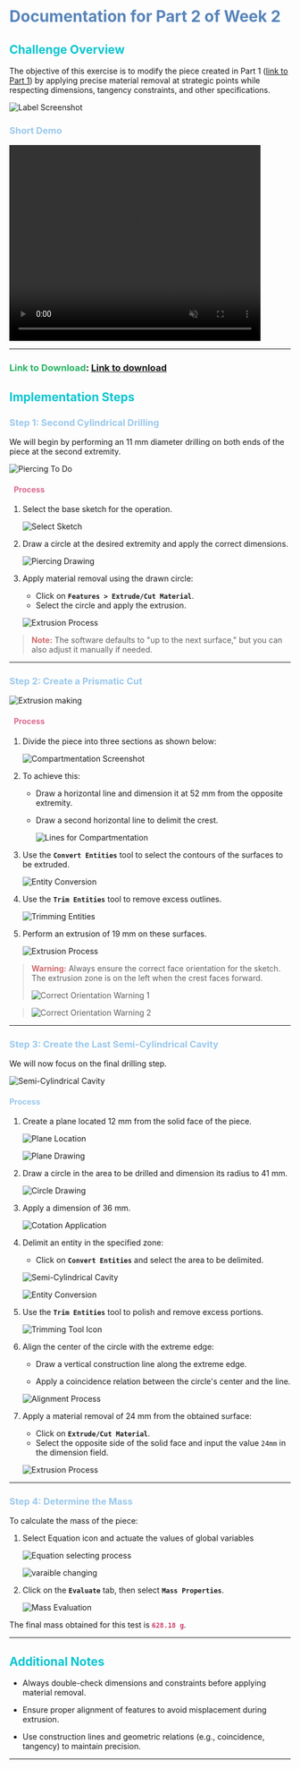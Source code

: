 ﻿# <span style="color: #5784BA;">**Documentation for Part 2 of Week 2**</span>

## <span style="color: #08C5D1;">**Challenge Overview**</span>

The objective of this exercise is to modify the piece created in Part 1 ([link to Part 1](/week2/pole-mecanic/Part_1)) by applying precise material removal at strategic points while respecting dimensions, tangency constraints, and other specifications.

![Label Screenshot](/images/mechanic_images/week2/label_2.png)

### <span style="color: #9AC8EB;">**Short Demo**</span>

<video width="450" height="350" ccontrols autoplay muted>
  <source src="/videos/mechanic_videos/week2/part_2_demo.mp4" type="video/mp4">
  Votre navigateur ne supporte pas la balise vidéo.
</video>

---

### <span style="color: #28B463;">**Link to Download**</span>: [Link to download](/pieces/week_2_pieces.zip)

##  <span style="color: #08C5D1;"> **Implementation Steps** </span>

###  <span style="color: #9AC8EB;"> **Step 1: Second Cylindrical Drilling**</span>

We will begin by performing an 11 mm diameter drilling on both ends of the piece at the second extremity.

   ![Piercing To Do](/images/mechanic_images/week2/percing_to_do.png)

#### <span style="color: #DB6A8F; padding-left: 8px;"> **Process**</span>
1. Select the base sketch for the operation.

   ![Select Sketch](/images/mechanic_images/week2/select_esquisse.png)

2. Draw a circle at the desired extremity and apply the correct dimensions.

   ![Piercing Drawing](/images/mechanic_images/week2/persing_drawed.png)

3. Apply material removal using the drawn circle:
   - Click on **`Features > Extrude/Cut Material`**.
   - Select the circle and apply the extrusion.

   ![Extrusion Process](/images/mechanic_images/week2/extrusion_persing_cylinder.png)

> <span style="color: #CE6A6B;">**Note:**</span> The software defaults to "up to the next surface," but you can also adjust it manually if needed.

---

### <span style="color: #9AC8EB;">**Step 2: Create a Prismatic Cut**</span>

   ![Extrusion making](/images/mechanic_images/week2/prisme_extrusion.png)


#### <span style="color: #DB6A8F; padding-left: 8px;">**Process**</span>
1. Divide the piece into three sections as shown below:

   ![Compartmentation Screenshot](/images/mechanic_images/week2/compatimentation.png)

2. To achieve this:

   - Draw a horizontal line and dimension it at 52 mm from the opposite extremity.

   - Draw a second horizontal line to delimit the crest.

     ![Lines for Compartmentation](/images/mechanic_images/week2/lines_to_compatimente.png)

3. Use the **`Convert Entities`** tool to select the contours of the surfaces to be extruded.

   ![Entity Conversion](/images/mechanic_images/week2/entities_convertion.png)

4. Use the **`Trim Entities`** tool to remove excess outlines.

   ![Trimming Entities](/images/mechanic_images/week2/ajuster_les_elements.png)

5. Perform an extrusion of 19 mm on these surfaces.

   ![Extrusion Process](/images/mechanic_images/week2/extrusion_1.png)

>  <span style="color: #CE6A6B;">**Warning:**</span> Always ensure the correct face orientation for the sketch. The extrusion zone is on the left when the crest faces forward.
>
> ![Correct Orientation Warning 1](/images/mechanic_images/week2/warning_1_good_sens.png)

> ![Correct Orientation Warning 2](/images/mechanic_images/week2/warning_2_good_sens.png)

---

###  <span style="color: #9AC8EB;">**Step 3: Create the Last Semi-Cylindrical Cavity**</span>

We will now focus on the final drilling step.


   ![Semi-Cylindrical Cavity](/images/mechanic_images/week2/last_persing.png)

####  <span style="color: #9AC8EB;">**Process**</span>
1. Create a plane located 12 mm from the solid face of the piece.

   ![Plane Location](/images/mechanic_images/week2/plan_location.png)

   ![Plane Drawing](/images/mechanic_images/week2/plan_drawing.png)

2. Draw a circle in the area to be drilled and dimension its radius to 41 mm.

   ![Circle Drawing](/images/mechanic_images/week2/circle_for_last_persing_drawing.png)

3. Apply a dimension of 36 mm.

   ![Cotation Application](/images/mechanic_images/week2/cotation_36_mm.png)

4. Delimit an entity in the specified zone:

   - Click on **`Convert Entities`** and select the area to be delimited.

   ![Semi-Cylindrical Cavity](/images/mechanic_images/week2/last_persing.png)

   ![Entity Conversion](/images/mechanic_images/week2/entities_convertion_2.png)

5. Use the **`Trim Entities`** tool to polish and remove excess portions.

   ![Trimming Tool Icon](/images/mechanic_images/week2/icone_ajuster_entite.png)

6. Align the center of the circle with the extreme edge:

   - Draw a vertical construction line along the extreme edge.

   - Apply a coincidence relation between the circle's center and the line.

   ![Alignment Process](/images/mechanic_images/week2/coincidence_relation.png)

7. Apply a material removal of 24 mm from the obtained surface:
   - Click on **`Extrude/Cut Material`**.
   - Select the opposite side of the solid face and input the value `24mm` in the dimension field.

   ![Extrusion Process](/images/mechanic_images/week2/extrusion_3.png)

---

###   <span style="color: #9AC8EB;">**Step 4: Determine the Mass**</span>

To calculate the mass of the piece:
1. Select Equation icon and actuate the values of global variables

   ![Equation selecting process](/images/mechanic_images/week2/equation_selecting_process.png)

   ![varaible changing](/images/mechanic_images/week2/variable_changing.png)

1. Click on the **`Evaluate`** tab, then select **`Mass Properties`**.

   ![Mass Evaluation](/images/mechanic_images/week2/mass_2_evaluation.png)

The final mass obtained for this test is   <span style="color: #CA3C66;">**`628.18 g`**</span>.

---

##  <span style="color: #08C5D1;">**Additional Notes**</span>

  - Always double-check dimensions and constraints before applying material removal.

  - Ensure proper alignment of features to avoid misplacement during extrusion.

  - Use construction lines and geometric relations (e.g., coincidence, tangency) to maintain precision.

---
